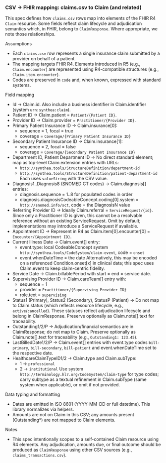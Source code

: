 ### CSV → FHIR mapping: claims.csv to Claim (and related)

This spec defines how `claims.csv` rows map into elements of the FHIR R4 `Claim` resource. Some fields reflect claim lifecycle and adjudication semantics which, in FHIR, belong to `ClaimResponse`. Where appropriate, we note those relationships.

Assumptions
- Each `claims.csv` row represents a single insurance claim submitted by a provider on behalf of a patient.
- The mapping targets FHIR R4. Elements introduced in R5 (e.g., `Claim.encounter`) are represented using R4-compatible structures (e.g., `Claim.item.encounter`).
- Codes are preserved in `code` and, when known, expressed with standard systems.

Field mapping
- Id → Claim.id. Also include a business identifier in Claim.identifier (system `urn:synthea:claim`).
- Patient ID → Claim.patient = `Patient/{Patient ID}`.
- Provider ID → Claim.provider = `Practitioner/{Provider ID}`.
- Primary Patient Insurance ID → Claim.insurance[0]:
  - sequence = 1, focal = true
  - coverage = `Coverage/{Primary Patient Insurance ID}`
- Secondary Patient Insurance ID → Claim.insurance[1]:
  - sequence = 2, focal = false
  - coverage = `Coverage/{Secondary Patient Insurance ID}`
- Department ID, Patient Department ID → No direct standard element; map as top-level Claim.extension entries with URLs:
  - `http://synthea.tools/StructureDefinition/department-id`
  - `http://synthea.tools/StructureDefinition/patient-department-id`
  Each uses `valueString` with the CSV value.
- Diagnosis1..Diagnosis8 (SNOMED CT codes) → Claim.diagnosis[] entries:
  - diagnosis.sequence = 1..8 for populated codes in order
  - diagnosis.diagnosisCodeableConcept.coding[0].system = `http://snomed.info/sct`, code = the DiagnosisN value
- Referring Provider ID → Ideally Claim.referral = `ServiceRequest/{id}`. Since only a Practitioner ID is given, this cannot be a resolvable reference without an existing ServiceRequest. Omit by default; implementations may introduce a ServiceRequest if available.
- Appointment ID → Represent in R4 as Claim.item[0].encounter[0] = `Encounter/{Appointment ID}`.
- Current Illness Date → Claim.event[] entry:
  - event.type: local CodeableConcept system `http://synthea.tools/CodeSystem/claim-event`, code = `onset`
  - event.whenDateTime = the date
  Alternatively, this may be encoded on a referenced Condition.onset[x] in clinical data; this spec uses Claim.event to keep claim-centric fidelity.
- Service Date → Claim.billablePeriod with start = end = service date.
- Supervising Provider ID → Claim.careTeam[] entry with:
  - sequence = 1
  - provider = `Practitioner/{Supervising Provider ID}`
  - role.text = `supervising`
- Status1 (Primary), Status2 (Secondary), StatusP (Patient) → Do not map to Claim.status (which reflects resource lifecycle, e.g., `active`/`cancelled`). These statuses reflect adjudication lifecycle and belong in ClaimResponse. Preserve optionally as Claim.note[].text for traceability.
- Outstanding1/2/P → Adjudication/financial semantics are in ClaimResponse; do not map to Claim. Preserve optionally as Claim.note[].text for traceability (e.g., `Outstanding1: 123.45`).
- LastBilledDate1/2/P → Claim.event[] entries with event.type codes `bill-primary`, `bill-secondary`, `bill-patient` and event.whenDateTime set to the respective date.
- HealthcareClaimTypeID1/2 → Claim.type and Claim.subType:
  - 1 → `professional`
  - 2 → `institutional`
  Use system `http://terminology.hl7.org/CodeSystem/claim-type` for type codes; carry subtype as a textual refinement in Claim.subType (same system when applicable), or omit if not provided.

Data typing and formatting
- Dates are emitted in ISO 8601 (YYYY-MM-DD or full datetime). This library normalizes via helpers.
- Amounts are not on Claim in this CSV; any amounts present (Outstanding*) are not mapped to Claim elements.

Notes
- This spec intentionally scopes to a self-contained Claim resource using R4 elements. Any adjudication, amounts due, or final outcome should be produced as `ClaimResponse` using other CSV sources (e.g., `claims_transactions.csv`).


